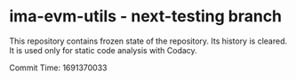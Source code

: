 # ima-evm-utils - next-testing branch

This repository contains frozen state of the repository.
Its history is cleared. It is used only for static code
analysis with Codacy.

Commit Time: 1691370033